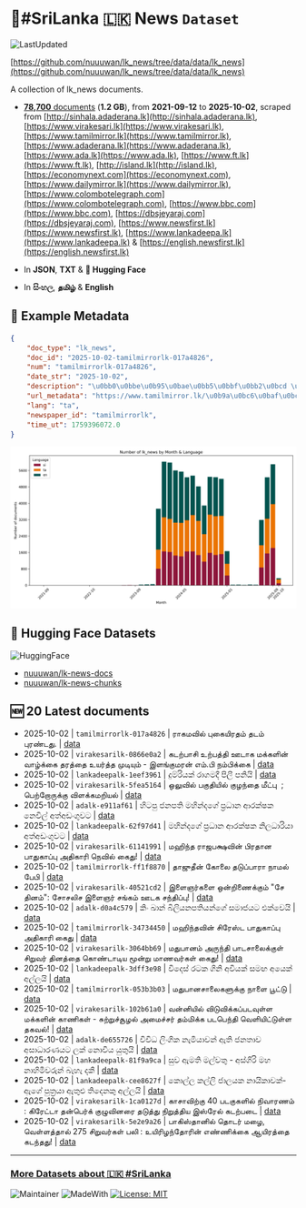 # 📄#SriLanka 🇱🇰 News `Dataset`

![LastUpdated](https://img.shields.io/badge/last_updated-2025--10--02_14:39:56-green)

[https://github.com/nuuuwan/lk_news/tree/data/data/lk_news](https://github.com/nuuuwan/lk_news/tree/data/data/lk_news)

A collection of lk_news documents.

- [**78,700** documents](https://github.com/nuuuwan/lk_news/tree/data/data/lk_news) (**1.2 GB**), from **2021-09-12** to **2025-10-02**, scraped from [http://sinhala.adaderana.lk](http://sinhala.adaderana.lk), [https://www.virakesari.lk](https://www.virakesari.lk), [https://www.tamilmirror.lk](https://www.tamilmirror.lk), [https://www.adaderana.lk](https://www.adaderana.lk), [https://www.ada.lk](https://www.ada.lk), [https://www.ft.lk](https://www.ft.lk), [http://island.lk](http://island.lk), [https://economynext.com](https://economynext.com), [https://www.dailymirror.lk](https://www.dailymirror.lk), [https://www.colombotelegraph.com](https://www.colombotelegraph.com), [https://www.bbc.com](https://www.bbc.com), [https://dbsjeyaraj.com](https://dbsjeyaraj.com), [https://www.newsfirst.lk](https://www.newsfirst.lk), [https://www.lankadeepa.lk](https://www.lankadeepa.lk) & [https://english.newsfirst.lk](https://english.newsfirst.lk)

- In **JSON**, **TXT** & **🤗 Hugging Face**

- In **සිංහල**, **தமிழ்** & **English**

## 📝 Example Metadata

```json
{
    "doc_type": "lk_news",
    "doc_id": "2025-10-02-tamilmirrorlk-017a4826",
    "num": "tamilmirrorlk-017a4826",
    "date_str": "2025-10-02",
    "description": "\u0bb0\u0bbe\u0b95\u0bae\u0bb5\u0bbf\u0bb2\u0bcd \u0baa\u0bc1\u0b95\u0bc8\u0baf\u0bbf\u0bb0\u0ba4\u0bae\u0bcd \u0ba4\u0b9f\u0bae\u0bcd \u0baa\u0bc1\u0bb0\u0ba3\u0bcd\u0b9f\u0ba4\u0bc1.",
    "url_metadata": "https://www.tamilmirror.lk/\u0b9a\u0bc6\u0baf\u0bcd\u0ba4\u0bbf\u0b95\u0bb3\u0bcd/\u0bb0\u0bbe\u0b95\u0bae\u0bb5\u0bbf\u0bb2\u0bcd-\u0baa\u0bc1\u0b95\u0bc8\u0baf\u0bbf\u0bb0\u0ba4\u0bae\u0bcd-\u0ba4\u0b9f\u0bae\u0bcd-\u0baa\u0bc1\u0bb0\u0ba3\u0bcd\u0b9f\u0ba4\u0bc1/175-365646",
    "lang": "ta",
    "newspaper_id": "tamilmirrorlk",
    "time_ut": 1759396072.0
}
```

![Chart](https://raw.githubusercontent.com/nuuuwan/lk_news/refs/heads/data/data/lk_news/docs_by_month_and_lang.png)

## 🤗 Hugging Face Datasets

![HuggingFace](https://img.shields.io/badge/-HuggingFace-FDEE21?style=for-the-badge&logo=HuggingFace)

- [nuuuwan/lk-news-docs](https://huggingface.co/datasets/nuuuwan/lk-news-docs)
- [nuuuwan/lk-news-chunks](https://huggingface.co/datasets/nuuuwan/lk-news-chunks)

## 🆕 20 Latest documents

- 2025-10-02 | `tamilmirrorlk-017a4826` | ராகமவில் புகையிரதம் தடம் புரண்டது. | [data](https://github.com/nuuuwan/lk_news/tree/data/data/lk_news/2020s/2025/2025-10-02-tamilmirrorlk-017a4826)
- 2025-10-02 | `virakesarilk-0866e0a2` | கடற்பாசி உற்பத்தி ஊடாக மக்களின் வாழ்க்கை தரத்தை உயர்த்த முடியும் - இளங்குமரன் எம்.பி நம்பிக்கை | [data](https://github.com/nuuuwan/lk_news/tree/data/data/lk_news/2020s/2025/2025-10-02-virakesarilk-0866e0a2)
- 2025-10-02 | `lankadeepalk-1eef3961` | දුම්රියක් රාගමදී පිලී පනියි | [data](https://github.com/nuuuwan/lk_news/tree/data/data/lk_news/2020s/2025/2025-10-02-lankadeepalk-1eef3961)
- 2025-10-02 | `virakesarilk-5fea5164` | ஒலுவில் பகுதியில் குழந்தை மீட்பு  ; பெற்றோருக்கு விளக்கமறியல் | [data](https://github.com/nuuuwan/lk_news/tree/data/data/lk_news/2020s/2025/2025-10-02-virakesarilk-5fea5164)
- 2025-10-02 | `adalk-e911af61` | හිටපු ජනපති මහින්දගේ ප්‍රධාන ආරක්ෂක නෙවිල් අත්අඩංගුවට | [data](https://github.com/nuuuwan/lk_news/tree/data/data/lk_news/2020s/2025/2025-10-02-adalk-e911af61)
- 2025-10-02 | `lankadeepalk-62f97d41` | මහින්දගේ ප්‍රධාන ආරක්ෂක නිලධාරියා අත්අඩංගුවට | [data](https://github.com/nuuuwan/lk_news/tree/data/data/lk_news/2020s/2025/2025-10-02-lankadeepalk-62f97d41)
- 2025-10-02 | `virakesarilk-61141991` | மஹிந்த ராஜபக்ஷவின் பிரதான பாதுகாப்பு அதிகாரி நெவில் கைது! | [data](https://github.com/nuuuwan/lk_news/tree/data/data/lk_news/2020s/2025/2025-10-02-virakesarilk-61141991)
- 2025-10-02 | `tamilmirrorlk-ff1f8870` | தாஜுதீன் கோலை தடுப்பாரா நாமல் பேபி | [data](https://github.com/nuuuwan/lk_news/tree/data/data/lk_news/2020s/2025/2025-10-02-tamilmirrorlk-ff1f8870)
- 2025-10-02 | `virakesarilk-40521cd2` | இளைஞர்களை ஒன்றிணைக்கும் "சே தினம்": சோசலிச இளைஞர் சங்கம் ஊடக சந்திப்பு! | [data](https://github.com/nuuuwan/lk_news/tree/data/data/lk_news/2020s/2025/2025-10-02-virakesarilk-40521cd2)
- 2025-10-02 | `adalk-d0a4c579` | කිං ඛාන් බිලියනපතියන්ගේ සමාජයට එක්වෙයි | [data](https://github.com/nuuuwan/lk_news/tree/data/data/lk_news/2020s/2025/2025-10-02-adalk-d0a4c579)
- 2025-10-02 | `tamilmirrorlk-34734450` | மஹிந்தவின் சிரேஸ்ட பாதுகாப்பு அதிகாரி கைது | [data](https://github.com/nuuuwan/lk_news/tree/data/data/lk_news/2020s/2025/2025-10-02-tamilmirrorlk-34734450)
- 2025-10-02 | `virakesarilk-3064bb69` | மதுபானம் அருந்தி பாடசாலைக்குள் சிறுவர் தினத்தை கொண்டாடிய மூன்று மாணவர்கள் கைது! | [data](https://github.com/nuuuwan/lk_news/tree/data/data/lk_news/2020s/2025/2025-10-02-virakesarilk-3064bb69)
- 2025-10-02 | `lankadeepalk-3dff3e98` | විදෙස් රටක  ගිනි අවියක් සමඟ අයෙක් අල්ලයි | [data](https://github.com/nuuuwan/lk_news/tree/data/data/lk_news/2020s/2025/2025-10-02-lankadeepalk-3dff3e98)
- 2025-10-02 | `tamilmirrorlk-053b3b03` | மதுபானசாலைகளுக்கு நாளை பூட்டு | [data](https://github.com/nuuuwan/lk_news/tree/data/data/lk_news/2020s/2025/2025-10-02-tamilmirrorlk-053b3b03)
- 2025-10-02 | `virakesarilk-102b61a0` | வன்னியில் விடுவிக்கப்படவுள்ள மக்களின் காணிகள் - சுற்றுச்சூழல் அமைச்சர் தம்மிக்க படபெந்தி வெளியிட்டுள்ள தகவல்! | [data](https://github.com/nuuuwan/lk_news/tree/data/data/lk_news/2020s/2025/2025-10-02-virakesarilk-102b61a0)
- 2025-10-02 | `adalk-de655726` | විවිධ ලිංගික නැමියාවන් ඇති ජනතාව අසාධාරණයට ලක් නොවිය යුතුයි | [data](https://github.com/nuuuwan/lk_news/tree/data/data/lk_news/2020s/2025/2025-10-02-adalk-de655726)
- 2025-10-02 | `lankadeepalk-81f9a9ca` | සුව ඇමති මල්වතු - අස්ගිරි මහ නාහිමිවරුන් බැහැ දකී | [data](https://github.com/nuuuwan/lk_news/tree/data/data/lk_news/2020s/2025/2025-10-02-lankadeepalk-81f9a9ca)
- 2025-10-02 | `lankadeepalk-cee8627f` | කොල්ල කල්ලි ජාලයක නායිකාවක්-ඇගේ පුත්‍රයා ඇතුළු තිදෙනකු අල්ලයි | [data](https://github.com/nuuuwan/lk_news/tree/data/data/lk_news/2020s/2025/2025-10-02-lankadeepalk-cee8627f)
- 2025-10-02 | `virakesarilk-1ca0127d` | காசாவிற்கு 40 படகுகளில் நிவாரணம் : கிரேட்டா தன்பெர்க் குழுவினரை தடுத்து நிறுத்திய இஸ்ரேல் கடற்படை | [data](https://github.com/nuuuwan/lk_news/tree/data/data/lk_news/2020s/2025/2025-10-02-virakesarilk-1ca0127d)
- 2025-10-02 | `virakesarilk-5e2e9a26` | பாகிஸ்தானில் தொடர் மழை, வெள்ளத்தால் 275 சிறுவர்கள் பலி : உயிரிழந்தோரின் எண்ணிக்கை ஆயிரத்தை கடந்தது! | [data](https://github.com/nuuuwan/lk_news/tree/data/data/lk_news/2020s/2025/2025-10-02-virakesarilk-5e2e9a26)

---

### [More Datasets about 🇱🇰 #SriLanka](https://github.com/nuuuwan/lk_datasets)

![Maintainer](https://img.shields.io/badge/maintainer-nuuuwan-red)
![MadeWith](https://img.shields.io/badge/made_with-python-blue)
[![License: MIT](https://img.shields.io/badge/License-MIT-yellow.svg)](https://opensource.org/licenses/MIT)
